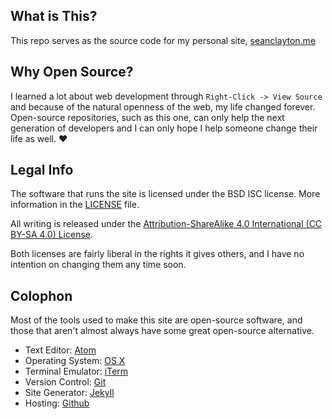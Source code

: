 ## What is This?

This repo serves as the source code for my personal site, [seanclayton.me]

[seanclayton.me]: https://seanclayton.me

## Why Open Source?

I learned a lot about web development through `Right-Click -> View Source` and because of the natural openness of the web, my life changed forever. Open-source repositories, such as this one, can only help the next generation of developers and I can only hope I help someone change their life as well. :heart:

## Legal Info

The software that runs the site is licensed under the BSD ISC license. More information in the [LICENSE] file.

All writing is released under the [Attribution-ShareAlike 4.0 International (CC BY-SA 4.0) License].

[LICENSE]: LICENSE
[Attribution-ShareAlike 4.0 International (CC BY-SA 4.0) License]: https://creativecommons.org/licenses/by-sa/4.0/

Both licenses are fairly liberal in the rights it gives others, and I have no intention on changing them any time soon.

## Colophon

Most of the tools used to make this site are open-source software, and those that aren't almost always have some great open-source alternative.

- Text Editor: [Atom]
- Operating System: [OS X]
- Terminal Emulator: [iTerm]
- Version Control: [Git]
- Site Generator: [Jekyll]
- Hosting: [Github]

[Atom]: https://atom.io/
[OS X]: https://www.apple.com/osx/
[iTerm]: https://iterm2.com/
[Git]: https://git-scm.com/
[Jekyll]: https://jekyllrb.com/
[Github]: https://github.com/
